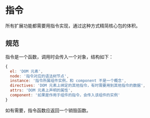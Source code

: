 # 指令

所有扩展功能都需要用指令实现，通过这种方式精简核心包的体积。

## 规范

指令是一个函数，调用时会传入一个对象，结构如下：

```js
{
  el: 'DOM 元素',
  node: '指令对应的语法树节点',
  instance: '指令所属组件实例，和 component 不是一个概念',
  directives: 'DOM 元素上绑定的其他指令，有时需要用到其他指令的数据',
  attrs: 'DOM 元素上声明的属性',
  component: '如果是作用于组件的指令，会传入该组件的实例'
}
```

如有需要，指令函数应返回一个销毁函数。
